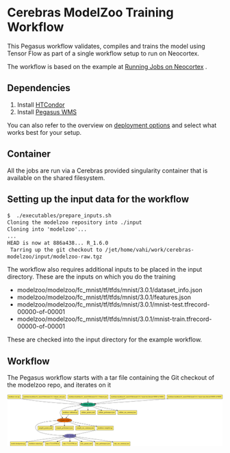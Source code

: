 # Cerebras ModelZoo Training Workflow

This Pegasus workflow validates, compiles and trains the model
using Tensor Flow as part of a single workflow setup to run on Neocortex.

The workflow is based on the example at 
[Running Jobs on Neocortex](https://portal.neocortex.psc.edu/docs/running-jobs.html) .


## Dependencies

1. Install [HTCondor](https://htcondor.readthedocs.io/en/latest/getting-htcondor/)
2. Install [Pegasus WMS](https://pegasus.isi.edu/documentation/user-guide/installation.html)

You can also refer to the overview on [deployment options](https://pegasus.isi.edu/docs/5.0.8dev/user-guide/deployment-scenarios.html#hpc-clusters-system-install) 
and select what works best for your setup.

## Container
All the jobs are run via a Cerebras provided singularity container that is 
available on the shared filesystem.

## Setting up the input data for the workflow 

```
$  ./executables/prepare_inputs.sh 
Cloning the modelzoo repository into ./input
Cloning into 'modelzoo'...
...
HEAD is now at 886a438... R_1.6.0
 Tarring up the git checkout to /jet/home/vahi/work/cerebras-modelzoo/input/modelzoo-raw.tgz
```
The workflow also requires additional inputs to be placed in the input directory.
These are the inputs on which you do the training 

* modelzoo/modelzoo/fc_mnist/tf/tfds/mnist/3.0.1/dataset_info.json
* modelzoo/modelzoo/fc_mnist/tf/tfds/mnist/3.0.1/features.json
* modelzoo/modelzoo/fc_mnist/tf/tfds/mnist/3.0.1/mnist-test.tfrecord-00000-of-00001
* modelzoo/modelzoo/fc_mnist/tf/tfds/mnist/3.0.1/mnist-train.tfrecord-00000-of-00001

These are checked into the input directory for the example workflow.

## Workflow

The Pegasus workflow starts with a tar file containing the Git checkout of 
the modelzoo repo, and iterates on it

![Pegasus Cerebras ModelZoo Training Example Workflow ](/images/workflow.png)
